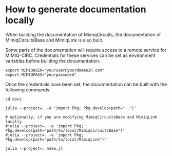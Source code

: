 # How to generate documentation locally

When building the documentation of MimiqCircuits, the documentation of MimiqCircuitsBase and MimiqLink is also built.

Some parts of the documentation will require access to a remote service for MIMIQ-CIRC. Credentials for these services can be set as environment variables before building the documentation.

```
export MIMIQUSER="youruser@yourdomanin.com"
export MIMIQPASS="yourpassword"
```

Once the credentials have been set, the documentation can be built with the following commands:

```
cd docs

julia --project=. -e 'import Pkg; Pkg.develop(path="..")'

# optionally, if you are modifying MimiqCircuitsBase and MimiqLink locally
#julia --project=. -e 'import Pkg; Pkg.develop(path="path/to/local/MimiqCircuitsBase")'
#julia --project=. -e 'import Pkg; Pkg.develop(path="path/to/local/MimiqLink")'

julia --project=. make.jl
```

